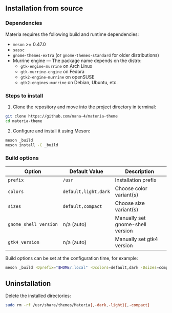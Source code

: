 ## Installation from source

### Dependencies

Materia requires the following build and runtime dependencies:

- `meson` >= 0.47.0
- `sassc`
- `gnome-themes-extra` (or `gnome-themes-standard` for older distributions)
- Murrine engine — The package name depends on the distro:
  - `gtk-engine-murrine` on Arch Linux
  - `gtk-murrine-engine` on Fedora
  - `gtk2-engine-murrine` on openSUSE
  - `gtk2-engines-murrine` on Debian, Ubuntu, etc.

### Steps to install

1. Clone the repository and move into the project directory in terminal:

```sh
git clone https://github.com/nana-4/materia-theme
cd materia-theme
```

2. Configure and install it using Meson:

```sh
meson _build
meson install -C _build
```

### Build options

Option | Default Value | Description
--- | --- | ---
`prefix` | `/usr` | Installation prefix
`colors` | `default,light,dark` | Choose color variant(s)
`sizes` | `default,compact` | Choose size variant(s)
`gnome_shell_version` | n/a (auto) | Manually set gnome-shell version
`gtk4_version` | n/a (auto) | Manually set gtk4 version

Build options can be set at the configuration time, for example:

```sh
meson _build -Dprefix="$HOME/.local" -Dcolors=default,dark -Dsizes=compact
```

## Uninstallation

Delete the installed directories:

```sh
sudo rm -rf /usr/share/themes/Materia{,-dark,-light}{,-compact}
```

